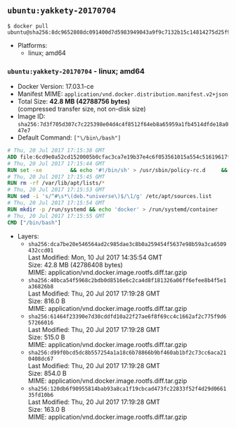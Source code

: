 ## `ubuntu:yakkety-20170704`

```console
$ docker pull ubuntu@sha256:8dc9652808dc091400d7d5983949043a9f9c7132b15c14814275d25f94bca18a
```

-	Platforms:
	-	linux; amd64

### `ubuntu:yakkety-20170704` - linux; amd64

-	Docker Version: 17.03.1-ce
-	Manifest MIME: `application/vnd.docker.distribution.manifest.v2+json`
-	Total Size: **42.8 MB (42788756 bytes)**  
	(compressed transfer size, not on-disk size)
-	Image ID: `sha256:7d3f705d307c7c225398e04d4c4f8512f64eb8a65959a1fb4514dfde18a047e7`
-	Default Command: `["\/bin\/bash"]`

```dockerfile
# Thu, 20 Jul 2017 17:15:38 GMT
ADD file:6cd9e0a52cd1520005b0cfac3ca7e19b37e4c6f053561015a554c51619617f6f in / 
# Thu, 20 Jul 2017 17:15:44 GMT
RUN set -xe 		&& echo '#!/bin/sh' > /usr/sbin/policy-rc.d 	&& echo 'exit 101' >> /usr/sbin/policy-rc.d 	&& chmod +x /usr/sbin/policy-rc.d 		&& dpkg-divert --local --rename --add /sbin/initctl 	&& cp -a /usr/sbin/policy-rc.d /sbin/initctl 	&& sed -i 's/^exit.*/exit 0/' /sbin/initctl 		&& echo 'force-unsafe-io' > /etc/dpkg/dpkg.cfg.d/docker-apt-speedup 		&& echo 'DPkg::Post-Invoke { "rm -f /var/cache/apt/archives/*.deb /var/cache/apt/archives/partial/*.deb /var/cache/apt/*.bin || true"; };' > /etc/apt/apt.conf.d/docker-clean 	&& echo 'APT::Update::Post-Invoke { "rm -f /var/cache/apt/archives/*.deb /var/cache/apt/archives/partial/*.deb /var/cache/apt/*.bin || true"; };' >> /etc/apt/apt.conf.d/docker-clean 	&& echo 'Dir::Cache::pkgcache ""; Dir::Cache::srcpkgcache "";' >> /etc/apt/apt.conf.d/docker-clean 		&& echo 'Acquire::Languages "none";' > /etc/apt/apt.conf.d/docker-no-languages 		&& echo 'Acquire::GzipIndexes "true"; Acquire::CompressionTypes::Order:: "gz";' > /etc/apt/apt.conf.d/docker-gzip-indexes 		&& echo 'Apt::AutoRemove::SuggestsImportant "false";' > /etc/apt/apt.conf.d/docker-autoremove-suggests
# Thu, 20 Jul 2017 17:15:45 GMT
RUN rm -rf /var/lib/apt/lists/*
# Thu, 20 Jul 2017 17:15:53 GMT
RUN sed -i 's/^#\s*\(deb.*universe\)$/\1/g' /etc/apt/sources.list
# Thu, 20 Jul 2017 17:15:54 GMT
RUN mkdir -p /run/systemd && echo 'docker' > /run/systemd/container
# Thu, 20 Jul 2017 17:15:55 GMT
CMD ["/bin/bash"]
```

-	Layers:
	-	`sha256:dca7be20e546564ad2c985dae3c8b0a259454f5637e98b59a3ca6509432ccd01`  
		Last Modified: Mon, 10 Jul 2017 14:35:54 GMT  
		Size: 42.8 MB (42786408 bytes)  
		MIME: application/vnd.docker.image.rootfs.diff.tar.gzip
	-	`sha256:40bca54f5968c2bdb0d8516e6c2ca4d8f181326a06ff6efee8b4f5e1a36826b8`  
		Last Modified: Thu, 20 Jul 2017 17:19:28 GMT  
		Size: 816.0 B  
		MIME: application/vnd.docker.image.rootfs.diff.tar.gzip
	-	`sha256:61464f23390e7d30cddfd10a22f27ae6f8f69cc4c1662af2c775f9d657266016`  
		Last Modified: Thu, 20 Jul 2017 17:19:28 GMT  
		Size: 515.0 B  
		MIME: application/vnd.docker.image.rootfs.diff.tar.gzip
	-	`sha256:d99f0bcd5dc8b557254a1a18c6b78866b9bf460ab1bf2c73cc6aca210408dc67`  
		Last Modified: Thu, 20 Jul 2017 17:19:28 GMT  
		Size: 854.0 B  
		MIME: application/vnd.docker.image.rootfs.diff.tar.gzip
	-	`sha256:120db6f90955814bab93a8ca1f19cbcad473fc22833f52f4d29d066135fd10b6`  
		Last Modified: Thu, 20 Jul 2017 17:19:28 GMT  
		Size: 163.0 B  
		MIME: application/vnd.docker.image.rootfs.diff.tar.gzip
